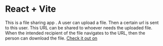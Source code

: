 # React + Vite

This is a file sharing app .  A user can upload a file. Then a certain url is sent to this user. This URL can be shared to whoever needs the uploaded file.
When the intended recipient of the file navigates to the URL, then the person can download the file.
[Check it out on](https://abdqudus-easy-share.netlify.app)

